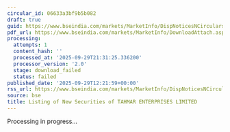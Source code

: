 ```yaml
---
circular_id: 06633a3bf9b5b082
draft: true
guid: https://www.bseindia.com/markets/MarketInfo/DispNoticesNCirculars.aspx?Noticeid={43562B9C-D74F-4E32-99E9-431A81D17871}&noticeno=20250929-46&dt=09/29/2025&icount=46&totcount=87&flag=0
pdf_url: https://www.bseindia.com/markets/MarketInfo/DownloadAttach.aspx?id=20250929-46&attachedId=
processing:
  attempts: 1
  content_hash: ''
  processed_at: '2025-09-29T21:31:25.336200'
  processor_version: '2.0'
  stage: download_failed
  status: failed
published_date: '2025-09-29T12:21:59+00:00'
rss_url: https://www.bseindia.com/markets/MarketInfo/DispNoticesNCirculars.aspx?Noticeid={43562B9C-D74F-4E32-99E9-431A81D17871}&noticeno=20250929-46&dt=09/29/2025&icount=46&totcount=87&flag=0
source: bse
title: Listing of New Securities of TAHMAR ENTERPRISES LIMITED
---
```


Processing in progress...